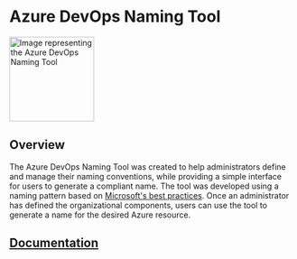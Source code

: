 # Azure DevOps Naming Tool

<img src="./src/wwwroot/images/AzureNamingToolLogo.png?raw=true" alt="Image representing the Azure DevOps Naming Tool" title="Azure DevOps Naming Tool" height="150"/>

## Overview

The Azure DevOps Naming Tool was created to help administrators define and manage their naming conventions, while providing a simple interface for users to generate a compliant name. The tool was developed using a naming pattern based on [Microsoft's best practices](https://learn.microsoft.com/en-us/azure/cloud-adoption-framework/ready/azure-best-practices/naming-and-tagging). Once an administrator has defined the organizational components, users can use the tool to generate a name for the desired Azure resource.

## [Documentation](https://github.com/devopsabcs-engineering/AzureDevOpsNamingTool/wiki)
